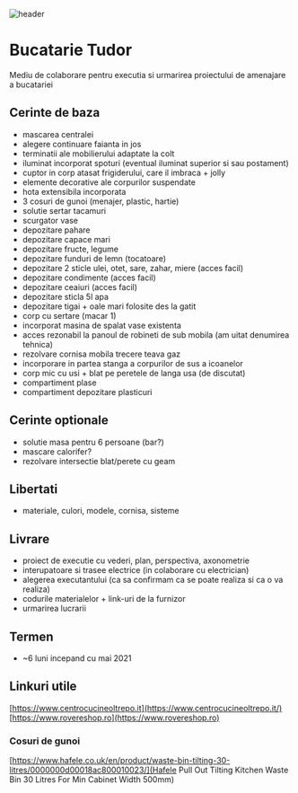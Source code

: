 ![header](https://media.rovereshop.ro/media/catalog/product/cache/2e1a23213d801a9f79509896615d7ce4/9/d/9d251dddea744f85b1a42ed05453d5c6.jpg)
# Bucatarie Tudor
Mediu de colaborare pentru executia si urmarirea proiectului de amenajare a bucatariei

## Cerinte de baza
* mascarea centralei
* alegere continuare faianta in jos
* terminatii ale mobilierului adaptate la colt
* iluminat incorporat spoturi (eventual iluminat superior si sau postament)
* cuptor in corp atasat frigiderului, care il imbraca + jolly
* elemente decorative ale corpurilor suspendate
* hota extensibila incorporata
* 3 cosuri de gunoi (menajer, plastic, hartie)
* solutie sertar tacamuri
* scurgator vase
* depozitare pahare
* depozitare capace mari
* depozitare fructe, legume
* depozitare funduri de lemn (tocatoare)
* depozitare 2 sticle ulei, otet, sare, zahar, miere (acces facil)
* depozitare condimente (acces facil)
* depozitare ceaiuri (acces facil)
* depozitare sticla 5l apa
* depozitare tigai + oale mari folosite des la gatit
* corp cu sertare (macar 1)
* incorporat masina de spalat vase existenta
* acces rezonabil la panoul de robineti de sub mobila (am uitat denumirea tehnica)
* rezolvare cornisa mobila trecere teava gaz
* incorporare in partea stanga a corpurilor de sus a icoanelor
* corp mic cu usi + blat pe peretele de langa usa (de discutat)
* compartiment plase
* compartiment depozitare plasticuri


## Cerinte optionale
* solutie masa pentru 6 persoane (bar?)
* mascare calorifer?
* rezolvare intersectie blat/perete cu geam


## Libertati
* materiale, culori, modele, cornisa, sisteme 

## Livrare
* proiect de executie cu vederi, plan, perspectiva, axonometrie
* interupatoare si trasee electrice (in colaborare cu electrician)
* alegerea executantului (ca sa confirmam ca se poate realiza si ca o va realiza)
* codurile materialelor + link-uri de la furnizor
* urmarirea lucrarii

## Termen
* ~6 luni incepand cu mai 2021

## Linkuri utile
[https://www.centrocucineoltrepo.it](https://www.centrocucineoltrepo.it/)  
[https://www.rovereshop.ro](https://www.rovereshop.ro)
### Cosuri de gunoi
[https://www.hafele.co.uk/en/product/waste-bin-tilting-30-litres/0000000d00018ac800010023/](Hafele Pull Out Tilting Kitchen Waste Bin 30 Litres For Min Cabinet Width 500mm)  
